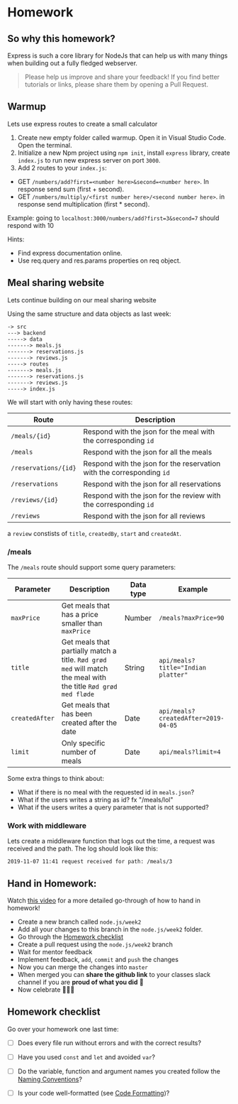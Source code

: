 # Homework

## So why this homework?
Express is such a core library for NodeJs that can help us with many things when building out a fully fledged webserver. 

> Please help us improve and share your feedback! If you find better tutorials or links, please share them by opening a Pull Request.

## Warmup

Lets use express routes to create a small calculator

1. Create new empty folder called warmup. Open it in Visual Studio Code. Open the terminal.
2. Initialize a new Npm project using `npm init`, install `express` library, create `index.js` to run new express server on port `3000`.
3. Add 2 routes to your `index.js`:
  - GET `/numbers/add?first=<number here>&second=<number here>`. In response send sum (first + second).
  - GET `/numbers/multiply/<first number here>/<second number here>`. in response send multiplication (first * second).

Example:
going to `localhost:3000/numbers/add?first=3&second=7` should respond with 10

Hints:
- Find express documentation online.
- Use req.query and res.params properties on req object.

## Meal sharing website

Lets continue building on our meal sharing website

Using the same structure and data objects as last week:

```
-> src
---> backend
-----> data
-------> meals.js
-------> reservations.js
-------> reviews.js
-----> routes
-------> meals.js
-------> reservations.js
-------> reviews.js
-----> index.js
```

We will start with only having these routes:

| Route | Description |
| ---- | ----- |
| `/meals/{id}` | Respond with the json for the meal with the corresponding `id` |
| `/meals` | Respond with the json for all the meals |
| `/reservations/{id}` | Respond with the json for the reservation with the corresponding `id` |
| `/reservations` | Respond with the json for all reservations |
| `/reviews/{id}` | Respond with the json for the review with the corresponding `id` |
| `/reviews` | Respond with the json for all reviews |

a `review` constists of `title`, `createdBy`, `start` and `createdAt`.

### /meals

The `/meals` route should support some query parameters:

| Parameter | Description | Data type | Example | 
| ---- | ----- | ---- | -------- |
| `maxPrice` | Get meals that has a price smaller than `maxPrice` | Number | `/meals?maxPrice=90` |
| `title` | Get meals that partially match a title. `Rød grød med` will match the meal with the title `Rød grød med fløde` | String | `api/meals?title="Indian platter"` |
| `createdAfter` | Get meals that has been created after the date | Date | `api/meals?createdAfter=2019-04-05` |
| `limit` | Only specific number of meals | Date | `api/meals?limit=4` |

Some extra things to think about: 
- What if there is no meal with the requested id in `meals.json`?
- What if the users writes a string as id? fx "/meals/lol"
- What if the users writes a query parameter that is not supported?

### Work with middleware
Lets create a middleware function that logs out the time, a request was received and the path. The log should look like this:

`2019-11-07 11:41 request received for path: /meals/3`

## Hand in Homework:

Watch [this video](https://www.youtube.com/watch?v=feyBVDhFQuk) for a more detailed go-through of how to hand in homework!

- Create a new branch called `node.js/week2` 
- Add all your changes to this branch in the `node.js/week2` folder. 
- Go through the [Homework checklist](#homework-checklist)
- Create a pull request using the `node.js/week2` branch
- Wait for mentor feedback
- Implement feedback, `add`, `commit` and `push` the changes
- Now you can merge the changes into `master`
- When merged you can **share the github link** to your classes slack channel if you are **proud of what you did** 💪
- Now celebrate 🎉🎉🎉

## Homework checklist
Go over your homework one last time:

- [ ] Does every file run without errors and with the correct results?
- [ ] Have you used `const` and `let` and avoided `var`?
- [ ] Do the variable, function and argument names you created follow the [Naming Conventions](https://github.com/HackYourFuture/fundamentals/blob/master/fundamentals/naming_conventions.md)?
- [ ] Is your code well-formatted (see [Code Formatting](https://github.com/HackYourFuture/fundamentals/blob/master/fundamentals/naming_conventions.md))?

